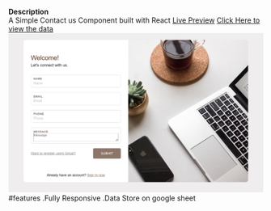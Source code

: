 ﻿<b>Description</b><br>
A Simple Contact us Component built with React
<a target="_blank" href="https://silver-axolotl-bd32aa.netlify.app/">Live Preview</a>
<a target="_blank" href="https://docs.google.com/spreadsheets/d/1jJAkQ79nKy9fS5Z0Gp5K9ERrFi58qREXJ3PAgz7kxXM/edit?usp=sharing">Click Here to view the data</a>
<img src="https://github.com/yogendra105/One-Oath-Project/blob/main/project-Snapshot.png" alt="Snapshot">
#features
 .Fully Responsive
 .Data Store on google sheet


